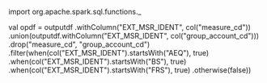 import org.apache.spark.sql.functions._

val opdf = outputdf
  .withColumn("EXT_MSR_IDENT", col("measure_cd"))
  .union(outputdf.withColumn("EXT_MSR_IDENT", col("group_account_cd")))
  .drop("measure_cd", "group_account_cd")
  .filter(when(col("EXT_MSR_IDENT").startsWith("AEQ"), true)
    .when(col("EXT_MSR_IDENT").startsWith("BS"), true)
    .when(col("EXT_MSR_IDENT").startsWith("FRS"), true)
    .otherwise(false))
